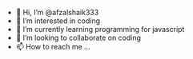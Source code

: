 - 👋 Hi, I’m @afzalshaik333
- 👀 I’m interested in coding
- 🌱 I’m currently learning programming for javascript
- 💞️ I’m looking to collaborate on coding
- 📫 How to reach me ...

<!---
afzalshaik333/afzalshaik333 is a ✨ special ✨ repository because its `README.md` (this file) appears on your GitHub profile.
You can click the Preview link to take a look at your changes.
--->
